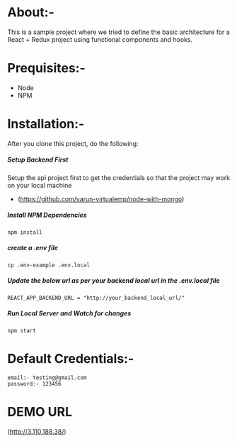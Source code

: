 # About:-
This is a sample project where we tried to define the basic architecture for a React + Redux project using functional components and hooks.

# Prequisites:-
- Node
- NPM

# Installation:-
After you clone this project, do the following:

##### Setup Backend First
Setup the api project first to get the credentials so that the project may work on your local machine
- (https://github.com/varun-virtualemp/node-with-mongo)

##### Install NPM Dependencies
```npm install```

##### create a .env file
```cp .env-example .env.local```

##### Update the below url as per your backend local url in the .env.local file
```REACT_APP_BACKEND_URL = "http://your_backend_local_url/" ```

##### Run Local Server and Watch for changes
```npm start```

# Default Credentials:-
```
email:- testing@gmail.com
password:- 123456
```

# DEMO URL
(http://3.110.188.38/)